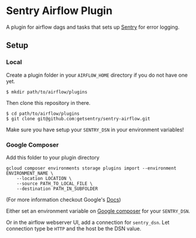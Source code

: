 # Sentry Airflow Plugin

A plugin for airflow dags and tasks that sets up [Sentry](sentry.io) for error logging.  

## Setup

### Local

Create a plugin folder in your `AIRFLOW_HOME` directory if you do not have one yet.

```
$ mkdir path/to/airflow/plugins
```

Then clone this repository in there.

```
$ cd path/to/airflow/plugins
$ git clone git@github.com:getsentry/sentry-airflow.git
```

Make sure you have setup your `SENTRY_DSN` in your environment variables!

### Google Composer

Add this folder to your plugin directory

```
gcloud composer environments storage plugins import --environment ENVIRONMENT_NAME \
    --location LOCATION \
    --source PATH_TO_LOCAL_FILE \
    --destination PATH_IN_SUBFOLDER
```

(For more information checkout Google's [Docs](https://cloud.google.com/composer/docs/concepts/plugins#installing_a_plugin))

Either set an environment variable on [Google composer](https://cloud.google.com/composer/docs/how-to/managing/environment-variables) for your `SENTRY_DSN`.

Or in the airflow webserver UI, add a connection for `sentry_dsn`. Let connection type be `HTTP` and the host be the DSN value.